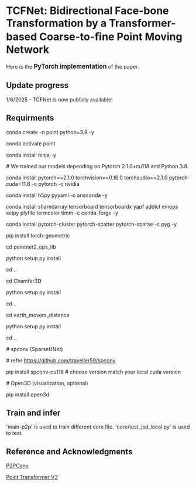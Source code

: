 # TCFNet: Bidirectional Face-bone Transformation by a Transformer-based Coarse-to-ﬁne Point Moving Network
Here is the <strong><big>PyTorch implementation</big></strong> of the paper.
## Update progress
1/6/2025 - TCFNet is now publicly available!
## Requirments
conda create -n point python=3.8 -y

conda activate point

conda install ninja -y

\# We trained our models depending on Pytorch 2.1.0+cu118 and Python 3.8.

conda install pytorch==2.1.0 torchvision==0.16.0 torchaudio==2.1.0 pytorch-cuda=11.8 -c pytorch -c nvidia

conda install h5py pyyaml -c anaconda -y

conda install sharedarray tensorboard tensorboardx yapf addict einops scipy plyfile termcolor timm -c conda-forge -y

conda install pytorch-cluster pytorch-scatter pytorch-sparse -c pyg -y

pip install torch-geometric

cd pointnet2_ops_lib

python setup.py install

cd ..

cd Chamfer3D

python setup.py install

cd ..

cd earth_movers_distance

python setup.py install

cd ..

\# spconv (SparseUNet)

\# refer https://github.com/traveller59/spconv

pip install spconv-cu118  # choose version match your local cuda version

\# Open3D (visualization, optional)

pip install open3d


## Train and infer
'main-p2p' is used to train different core file.
'core/test_jsd_local.py' is used to test.
## Reference and Acknowledgments
[P2PConv](https://github.com/Marvin0724/Face_bone_transform)

[Point Transformer V3](https://github.com/Pointcept/PointTransformerV3)
